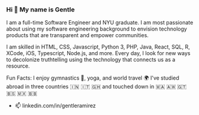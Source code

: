 

<!--
**ramirezg-web/ramirezg-web** is a ✨ _special_ ✨ repository because its `README.md` (this file) appears on your GitHub profile.

Here are some ideas to get you started:

- 🔭 I’m currently working on ...
- 🌱 I’m currently learning ...
- 👯 I’m looking to collaborate on ...
- 🤔 I’m looking for help with ...
- 💬 Ask me about ...
- 📫 How to reach me: ...
- 😄 Pronouns: ...
- ⚡ Fun fact: ...
-->
### Hi :wave: My name is Gentle 

I am a full-time Software Engineer and NYU graduate. I am most passionate about using my software engineering background to envision technology products that are transparent and empower communities. 

I am skilled in HTML, CSS, Javascript, Python 3, PHP, Java, React, SQL, R, XCode, iOS, Typescript, Node.js, and more. Every day, I look for new ways to decolonize truthtelling using the technology that connects us as a resource.

Fun Facts: I enjoy gymnastics :cartwheeling:, yoga, and world travel :earth_africa: I've studied abroad in three countries :india: 	:it: :ghana: and touched down in 🇲🇦 🇦🇼 🇬🇹 🇧🇸 🇲🇽 🇧🇧
- 📫 linkedin.com/in/gentleramirez
